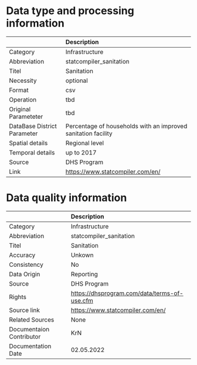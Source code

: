 # Data type and processing information 
|                             | Description                                                   |
|:----------------------------|:--------------------------------------------------------------|
| Category                    | Infrastructure                                                |
| Abbreviation                | statcompiler_sanitation                                       |
| Titel                       | Sanitation                                                    |
| Necessity                   | optional                                                      |
| Format                      | csv                                                           |
| Operation                   | tbd                                                           |
| Original Parameteter        | tbd                                                           |
| DataBase District Parameter | Percentage of households with an improved sanitation facility |
| Spatial details             | Regional level                                                |
| Temporal details            | up to 2017                                                    |
| Source                      | DHS Program                                                   |
| Link                        | https://www.statcompiler.com/en/                              |
# Data quality information 
|                          | Description                                  |
|:-------------------------|:---------------------------------------------|
| Category                 | Infrastructure                               |
| Abbreviation             | statcompiler_sanitation                      |
| Titel                    | Sanitation                                   |
| Accuracy                 | Unkown                                       |
| Consistency              | No                                           |
| Data Origin              | Reporting                                    |
| Source                   | DHS Program                                  |
| Rights                   | https://dhsprogram.com/data/terms-of-use.cfm |
| Source link              | https://www.statcompiler.com/en/             |
| Related Sources          | None                                         |
| Documentaion Contributor | KrN                                          |
| Documentation Date       | 02.05.2022                                   |